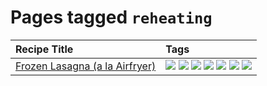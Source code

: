 # Pages tagged `reheating`

|Recipe Title|Tags
|:---|:---|
|[Frozen Lasagna (a la Airfryer)](../recipes/lasagnaairfryer.md)|[![](https://img.shields.io/badge/tag-airfryer-8a534c)](../tags/airfryer.md) [![](https://img.shields.io/badge/tag-cheesey-dc62b7)](../tags/cheesey.md) [![](https://img.shields.io/badge/tag-easy-427cd)](../tags/easy.md) [![](https://img.shields.io/badge/tag-italian-5b6ac0)](../tags/italian.md) [![](https://img.shields.io/badge/tag-mine-9d5b24)](../tags/mine.md) [![](https://img.shields.io/badge/tag-pasta-95446)](../tags/pasta.md) [![](https://img.shields.io/badge/tag-reheating-3a20e)](../tags/reheating.md)|